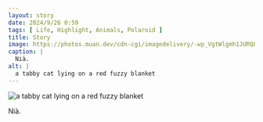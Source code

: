 ```yaml
---
layout: story
date: 2024/9/26 0:59
tags: [ Life, Highlight, Animals, Polaroid ]
title: Story
image: https://photos.muan.dev/cdn-cgi/imagedelivery/-wp_VgtWlgmh1JURQ8t1mg/fd7eabd4-1c8d-4831-4117-5157306a8900/public
caption: |
  Nià.
alt: |
  a tabby cat lying on a red fuzzy blanket
---
```


![a tabby cat lying on a red fuzzy blanket](https://photos.muan.dev/cdn-cgi/imagedelivery/-wp_VgtWlgmh1JURQ8t1mg/fd7eabd4-1c8d-4831-4117-5157306a8900/public)

Nià.
